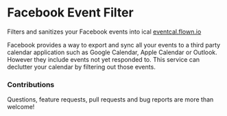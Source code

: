 # Facebook Event Filter

Filters and sanitizes your Facebook events into ical [eventcal.flown.io](https://eventcal.flown.io)

Facebook provides a way to export and sync all your events to a third party calendar application such as Google Calendar, Apple Calendar or Outlook. However they include events not yet responded to. This service can declutter your calendar by filtering out those events.

### Contributions

Questions, feature requests, pull requests and bug reports are more than welcome!
